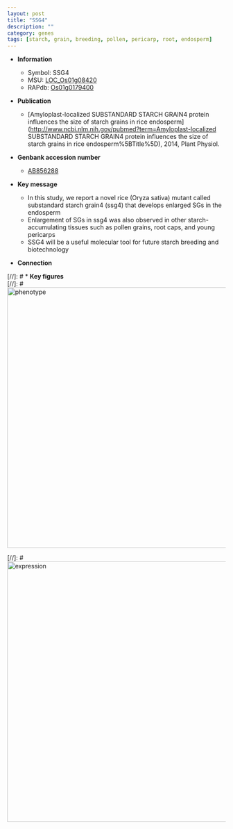 ```yaml
---
layout: post
title: "SSG4"
description: ""
category: genes
tags: [starch, grain, breeding, pollen, pericarp, root, endosperm]
---
```


* **Information**  
    + Symbol: SSG4  
    + MSU: [LOC_Os01g08420](http://rice.plantbiology.msu.edu/cgi-bin/ORF_infopage.cgi?orf=LOC_Os01g08420)  
    + RAPdb: [Os01g0179400](http://rapdb.dna.affrc.go.jp/viewer/gbrowse_details/irgsp1?name=Os01g0179400)  

* **Publication**  
    + [Amyloplast-localized SUBSTANDARD STARCH GRAIN4 protein influences the size of starch grains in rice endosperm](http://www.ncbi.nlm.nih.gov/pubmed?term=Amyloplast-localized SUBSTANDARD STARCH GRAIN4 protein influences the size of starch grains in rice endosperm%5BTitle%5D), 2014, Plant Physiol.

* **Genbank accession number**  
    + [AB856288](http://www.ncbi.nlm.nih.gov/nuccore/AB856288)

* **Key message**  
    + In this study, we report a novel rice (Oryza sativa) mutant called substandard starch grain4 (ssg4) that develops enlarged SGs in the endosperm
    + Enlargement of SGs in ssg4 was also observed in other starch-accumulating tissues such as pollen grains, root caps, and young pericarps
    + SSG4 will be a useful molecular tool for future starch breeding and biotechnology

* **Connection**  

[//]: # * **Key figures**  
[//]: # <img src="http://funRiceGenes.github.io/images/SSG4.pheno.png" alt="phenotype"  style="width: 600px;"/>

[//]: # <img src="http://funRiceGenes.github.io/images/SSG4.exp.png" alt="expression"  style="width: 600px;"/>


